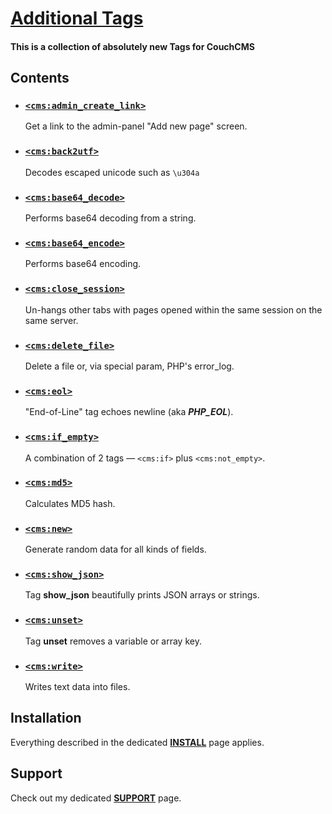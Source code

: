 # [Additional Tags](https://github.com/trendoman/Tweakus-Dilectus/tree/main/anton.cms%40ya.ru__tags-new)

#### This is a collection of absolutely new Tags for CouchCMS

## Contents

* ### [`<cms:admin_create_link>`](admin_create_link/)

   Get a link to the admin-panel "Add new page" screen.

* ### [`<cms:back2utf>`](back2utf/)

   Decodes escaped unicode such as `\u304a`

* ### [`<cms:base64_decode>`](base64_decode/)

   Performs base64 decoding from a string.

* ### [`<cms:base64_encode>`](base64_encode/)

   Performs base64 encoding.

* ### [`<cms:close_session>`](close_session/)

    Un-hangs other tabs with pages opened within the same session on the same server.

* ### [`<cms:delete_file>`](delete_file/)

    Delete a file or, via special param, PHP's error_log.

* ### [`<cms:eol>`](eol/)

   "End-of-Line" tag echoes newline (aka ***PHP_EOL***).

* ### [`<cms:if_empty>`](if_empty/)

    A combination of 2 tags &mdash; `<cms:if>` plus `<cms:not_empty>`.

* ### [`<cms:md5>`](md5/)

    Calculates MD5 hash.

* ### [`<cms:new>`](new/)

    Generate random data for all kinds of fields.

* ### [`<cms:show_json>`](show_json/)

    Tag **show_json** beautifully prints JSON arrays or strings.

* ### [`<cms:unset>`](unset/)

    Tag **unset** removes a variable or array key.

* ### [`<cms:write>`](write/)

    Writes text data into files.

## Installation

Everything described in the dedicated [**INSTALL**](/INSTALL.md) page applies.

## Support

Check out my dedicated [**SUPPORT**](/SUPPORT.md) page.
